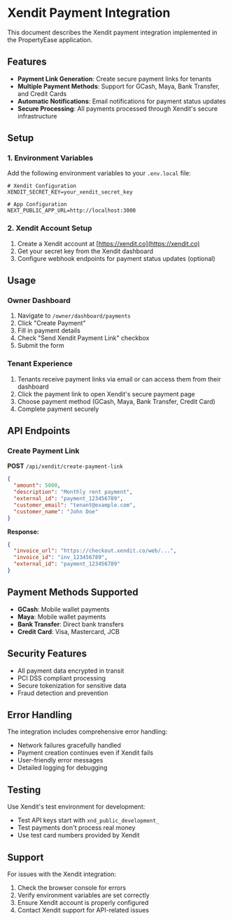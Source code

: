 # Xendit Payment Integration

This document describes the Xendit payment integration implemented in the PropertyEase application.

## Features

- **Payment Link Generation**: Create secure payment links for tenants
- **Multiple Payment Methods**: Support for GCash, Maya, Bank Transfer, and Credit Cards
- **Automatic Notifications**: Email notifications for payment status updates
- **Secure Processing**: All payments processed through Xendit's secure infrastructure

## Setup

### 1. Environment Variables

Add the following environment variables to your `.env.local` file:

```env
# Xendit Configuration
XENDIT_SECRET_KEY=your_xendit_secret_key

# App Configuration
NEXT_PUBLIC_APP_URL=http://localhost:3000
```

### 2. Xendit Account Setup

1. Create a Xendit account at [https://xendit.co](https://xendit.co)
2. Get your secret key from the Xendit dashboard
3. Configure webhook endpoints for payment status updates (optional)

## Usage

### Owner Dashboard

1. Navigate to `/owner/dashboard/payments`
2. Click "Create Payment"
3. Fill in payment details
4. Check "Send Xendit Payment Link" checkbox
5. Submit the form

### Tenant Experience

1. Tenants receive payment links via email or can access them from their dashboard
2. Click the payment link to open Xendit's secure payment page
3. Choose payment method (GCash, Maya, Bank Transfer, Credit Card)
4. Complete payment securely

## API Endpoints

### Create Payment Link

**POST** `/api/xendit/create-payment-link`

```json
{
  "amount": 5000,
  "description": "Monthly rent payment",
  "external_id": "payment_123456789",
  "customer_email": "tenant@example.com",
  "customer_name": "John Doe"
}
```

**Response:**

```json
{
  "invoice_url": "https://checkout.xendit.co/web/...",
  "invoice_id": "inv_123456789",
  "external_id": "payment_123456789"
}
```

## Payment Methods Supported

- **GCash**: Mobile wallet payments
- **Maya**: Mobile wallet payments
- **Bank Transfer**: Direct bank transfers
- **Credit Card**: Visa, Mastercard, JCB

## Security Features

- All payment data encrypted in transit
- PCI DSS compliant processing
- Secure tokenization for sensitive data
- Fraud detection and prevention

## Error Handling

The integration includes comprehensive error handling:

- Network failures gracefully handled
- Payment creation continues even if Xendit fails
- User-friendly error messages
- Detailed logging for debugging

## Testing

Use Xendit's test environment for development:

- Test API keys start with `xnd_public_development_`
- Test payments don't process real money
- Use test card numbers provided by Xendit

## Support

For issues with the Xendit integration:

1. Check the browser console for errors
2. Verify environment variables are set correctly
3. Ensure Xendit account is properly configured
4. Contact Xendit support for API-related issues

